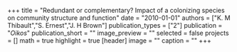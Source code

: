 +++
title = "Redundant or complementary? Impact of a colonizing species on community structure and function"
date = "2010-01-01"
authors = ["K. M Thibault","S. Ernest","J. H Brown"]
publication_types = ["2"]
publication = "_Oikos_"
publication_short = ""
image_preview = ""
selected = false
projects = []
math = true
highlight = true
[header]
image = ""
caption = ""
+++

